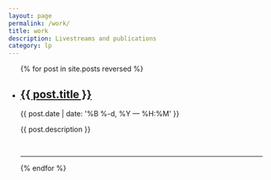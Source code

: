 ```yaml
---
layout: page
permalink: /work/
title: work
description: Livestreams and publications
category: lp
---
```


<ul class="post-list">
    {% for post in site.posts reversed %}
      <li>
        <h2><a class="post-title" href="{{ post.url | prepend: site.baseurl }}">{{ post.title }}</a></h2>
        <p class="post-meta">{{ post.date | date: '%B %-d, %Y — %H:%M' }}</p>
        <p>{{ post.description }}</p>
        <br/>
        <hr/>
      </li>
    {% endfor %}
</ul>